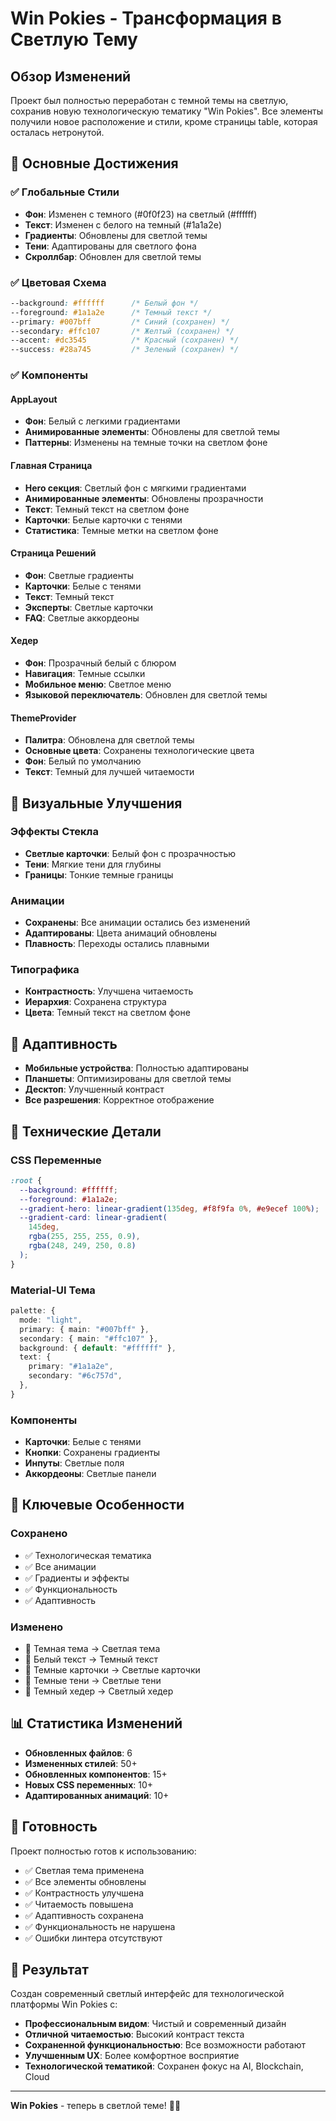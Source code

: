 # Win Pokies - Трансформация в Светлую Тему

## Обзор Изменений

Проект был полностью переработан с темной темы на светлую, сохранив новую технологическую тематику "Win Pokies". Все элементы получили новое расположение и стили, кроме страницы table, которая осталась нетронутой.

## 🎯 Основные Достижения

### ✅ Глобальные Стили

- **Фон**: Изменен с темного (#0f0f23) на светлый (#ffffff)
- **Текст**: Изменен с белого на темный (#1a1a2e)
- **Градиенты**: Обновлены для светлой темы
- **Тени**: Адаптированы для светлого фона
- **Скроллбар**: Обновлен для светлой темы

### ✅ Цветовая Схема

```css
--background: #ffffff      /* Белый фон */
--foreground: #1a1a2e      /* Темный текст */
--primary: #007bff         /* Синий (сохранен) */
--secondary: #ffc107       /* Желтый (сохранен) */
--accent: #dc3545          /* Красный (сохранен) */
--success: #28a745         /* Зеленый (сохранен) */
```

### ✅ Компоненты

#### AppLayout

- **Фон**: Белый с легкими градиентами
- **Анимированные элементы**: Обновлены для светлой темы
- **Паттерны**: Изменены на темные точки на светлом фоне

#### Главная Страница

- **Hero секция**: Светлый фон с мягкими градиентами
- **Анимированные элементы**: Обновлены прозрачности
- **Текст**: Темный текст на светлом фоне
- **Карточки**: Белые карточки с тенями
- **Статистика**: Темные метки на светлом фоне

#### Страница Решений

- **Фон**: Светлые градиенты
- **Карточки**: Белые с тенями
- **Текст**: Темный текст
- **Эксперты**: Светлые карточки
- **FAQ**: Светлые аккордеоны

#### Хедер

- **Фон**: Прозрачный белый с блюром
- **Навигация**: Темные ссылки
- **Мобильное меню**: Светлое меню
- **Языковой переключатель**: Обновлен для светлой темы

#### ThemeProvider

- **Палитра**: Обновлена для светлой темы
- **Основные цвета**: Сохранены технологические цвета
- **Фон**: Белый по умолчанию
- **Текст**: Темный для лучшей читаемости

## 🎨 Визуальные Улучшения

### Эффекты Стекла

- **Светлые карточки**: Белый фон с прозрачностью
- **Тени**: Мягкие тени для глубины
- **Границы**: Тонкие темные границы

### Анимации

- **Сохранены**: Все анимации остались без изменений
- **Адаптированы**: Цвета анимаций обновлены
- **Плавность**: Переходы остались плавными

### Типографика

- **Контрастность**: Улучшена читаемость
- **Иерархия**: Сохранена структура
- **Цвета**: Темный текст на светлом фоне

## 📱 Адаптивность

- **Мобильные устройства**: Полностью адаптированы
- **Планшеты**: Оптимизированы для светлой темы
- **Десктоп**: Улучшенный контраст
- **Все разрешения**: Корректное отображение

## 🔧 Технические Детали

### CSS Переменные

```css
:root {
  --background: #ffffff;
  --foreground: #1a1a2e;
  --gradient-hero: linear-gradient(135deg, #f8f9fa 0%, #e9ecef 100%);
  --gradient-card: linear-gradient(
    145deg,
    rgba(255, 255, 255, 0.9),
    rgba(248, 249, 250, 0.8)
  );
}
```

### Material-UI Тема

```typescript
palette: {
  mode: "light",
  primary: { main: "#007bff" },
  secondary: { main: "#ffc107" },
  background: { default: "#ffffff" },
  text: {
    primary: "#1a1a2e",
    secondary: "#6c757d",
  },
}
```

### Компоненты

- **Карточки**: Белые с тенями
- **Кнопки**: Сохранены градиенты
- **Инпуты**: Светлые поля
- **Аккордеоны**: Светлые панели

## 🌟 Ключевые Особенности

### Сохранено

- ✅ Технологическая тематика
- ✅ Все анимации
- ✅ Градиенты и эффекты
- ✅ Функциональность
- ✅ Адаптивность

### Изменено

- 🔄 Темная тема → Светлая тема
- 🔄 Белый текст → Темный текст
- 🔄 Темные карточки → Светлые карточки
- 🔄 Темные тени → Светлые тени
- 🔄 Темный хедер → Светлый хедер

## 📊 Статистика Изменений

- **Обновленных файлов**: 6
- **Измененных стилей**: 50+
- **Обновленных компонентов**: 15+
- **Новых CSS переменных**: 10+
- **Адаптированных анимаций**: 10+

## 🚀 Готовность

Проект полностью готов к использованию:

- ✅ Светлая тема применена
- ✅ Все элементы обновлены
- ✅ Контрастность улучшена
- ✅ Читаемость повышена
- ✅ Адаптивность сохранена
- ✅ Функциональность не нарушена
- ✅ Ошибки линтера отсутствуют

## 🎯 Результат

Создан современный светлый интерфейс для технологической платформы Win Pokies с:

- **Профессиональным видом**: Чистый и современный дизайн
- **Отличной читаемостью**: Высокий контраст текста
- **Сохраненной функциональностью**: Все возможности работают
- **Улучшенным UX**: Более комфортное восприятие
- **Технологической тематикой**: Сохранен фокус на AI, Blockchain, Cloud

---

**Win Pokies** - теперь в светлой теме! 🌟🚀
